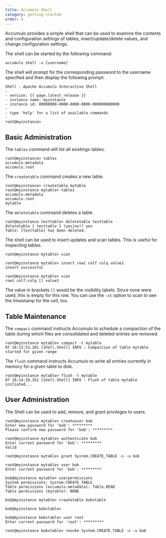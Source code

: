 ```yaml
---
title: Accumulo Shell
category: getting-started
order: 4
---
```


Accumulo provides a simple shell that can be used to examine the contents and
configuration settings of tables, insert/update/delete values, and change
configuration settings.

The shell can be started by the following command:

    accumulo shell -u [username]

The shell will prompt for the corresponding password to the username specified
and then display the following prompt:

    Shell - Apache Accumulo Interactive Shell
    -
    - version: {{ page.latest_release }}
    - instance name: myinstance
    - instance id: 00000000-0000-0000-0000-000000000000
    -
    - type 'help' for a list of available commands
    -
    root@myinstance>

## Basic Administration

The `tables` command will list all existings tables.

    root@myinstance> tables
    accumulo.metadata
    accumulo.root

The `createtable` command creates a new table.

    root@myinstance> createtable mytable
    root@myinstance mytable> tables
    accumulo.metadata
    accumulo.root
    mytable

The `deletetable` command deletes a table.

    root@myinstance testtable> deletetable testtable
    deletetable { testtable } (yes|no)? yes
    Table: [testtable] has been deleted.

The shell can be used to insert updates and scan tables. This is useful for inspecting tables.

    root@myinstance mytable> scan

    root@myinstance mytable> insert row1 colf colq value1
    insert successful

    root@myinstance mytable> scan
    row1 colf:colq [] value1

The value in brackets `[]` would be the visibility labels. Since none were used, this is empty for this row.
You can use the `-st` option to scan to see the timestamp for the cell, too.

## Table Maintenance

The `compact` command instructs Accumulo to schedule a compaction of the table during which
files are consolidated and deleted entries are removed.

    root@myinstance mytable> compact -t mytable
    07 16:13:53,201 [shell.Shell] INFO : Compaction of table mytable started for given range

The `flush` command instructs Accumulo to write all entries currently in memory for a given table
to disk.

    root@myinstance mytable> flush -t mytable
    07 16:14:19,351 [shell.Shell] INFO : Flush of table mytable
    initiated...

## User Administration

The Shell can be used to add, remove, and grant privileges to users.

```
root@myinstance mytable> createuser bob
Enter new password for 'bob': *********
Please confirm new password for 'bob': *********

root@myinstance mytable> authenticate bob
Enter current password for 'bob': *********
Valid

root@myinstance mytable> grant System.CREATE_TABLE -s -u bob

root@myinstance mytable> user bob
Enter current password for 'bob': *********

bob@myinstance mytable> userpermissions
System permissions: System.CREATE_TABLE
Table permissions (accumulo.metadata): Table.READ
Table permissions (mytable): NONE

bob@myinstance mytable> createtable bobstable

bob@myinstance bobstable>

bob@myinstance bobstable> user root
Enter current password for 'root': *********

root@myinstance bobstable> revoke System.CREATE_TABLE -s -u bob
```
